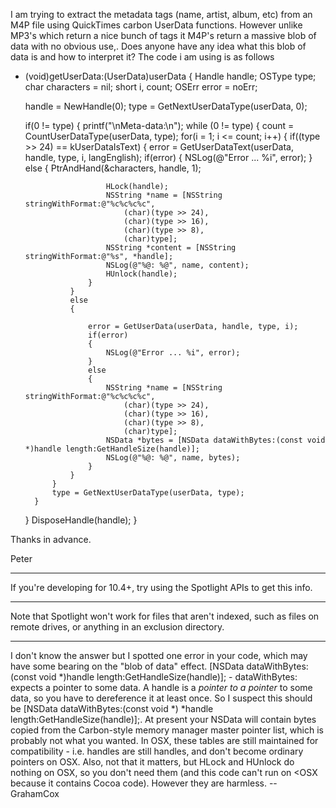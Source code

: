 I am trying to extract the metadata tags (name, artist, album, etc) from an M4P file using QuickTimes carbon UserData functions. However unlike MP3's which return a nice bunch of tags it M4P's return a massive blob of data with no obvious use,. Does anyone have any idea what this blob of data is and how to interpret it? The code i am using is as follows

    
- (void)getUserData:(UserData)userData
{
	Handle handle;
	OSType type;
	char characters = nil;
	short i, count;
	OSErr error = noErr;
	
	handle = NewHandle(0);
	type = GetNextUserDataType(userData, 0);
	
	if(0 != type)
	{
		printf("\nMeta-data:\n");
		while (0 != type)
		{
			count = CountUserDataType(userData, type);
			for(i = 1; i <= count; i++)
			{
				if((type >> 24) == kUserDataIsText)
				{
					error = GetUserDataText(userData, handle, type, i, langEnglish);
					if(error)
					{
						NSLog(@"Error ... %i", error);
					}
					else
					{
						PtrAndHand(&characters, handle, 1);
						
						HLock(handle);
						NSString *name = [NSString stringWithFormat:@"%c%c%c%c", 
							(char)(type >> 24), 
							(char)(type >> 16), 
							(char)(type >> 8), 
							(char)type];
						NSString *content = [NSString stringWithFormat:@"%s", *handle];
						NSLog(@"%@: %@", name, content);
						HUnlock(handle);
					}
				}
				else
				{
					
					error = GetUserData(userData, handle, type, i);
					if(error)
					{
						NSLog(@"Error ... %i", error);
					}
					else
					{
						NSString *name = [NSString stringWithFormat:@"%c%c%c%c", 
							(char)(type >> 24), 
							(char)(type >> 16), 
							(char)(type >> 8), 
							(char)type];
						NSData *bytes = [NSData dataWithBytes:(const void *)handle length:GetHandleSize(handle)];
						NSLog(@"%@: %@", name, bytes);
					}
				}
			}
			type = GetNextUserDataType(userData, type);
		}
	}
	DisposeHandle(handle);
}


Thanks in advance.

Peter

----

If you're developing for 10.4+, try using the Spotlight APIs to get this info.

----

Note that Spotlight won't work for files that aren't indexed, such as files on remote drives, or anything in an exclusion directory.

----

I don't know the answer but I spotted one error in your code, which may have some bearing on the "blob of data" effect.     [NSData dataWithBytes:(const void *)handle length:GetHandleSize(handle)];        - dataWithBytes: expects a pointer to some data. A handle is a *pointer to a pointer* to some data, so you have to dereference it at least once. So I suspect this should be     [NSData dataWithBytes:(const void *) *handle length:GetHandleSize(handle)];. At present your NSData will contain bytes copied from the Carbon-style memory manager master pointer list, which is probably not what you wanted. In OSX, these tables are still maintained for compatibility - i.e. handles are still handles, and don't become ordinary pointers on OSX. Also, not that it matters, but HLock and HUnlock do nothing on OSX, so you don't need them (and this code can't run on <OSX because it contains Cocoa code). However they are harmless. --GrahamCox
